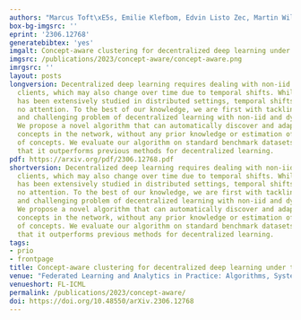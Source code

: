 ```yaml
---
authors: "Marcus Toft\xE5s, Emilie Klefbom, Edvin Listo Zec, Martin Willbo, Olof Mogren"
box-bg-imgsrc: ''
eprint: '2306.12768'
generatebibtex: 'yes'
imgalt: Concept-aware clustering for decentralized deep learning under temporal shift
imgsrc: /publications/2023/concept-aware/concept-aware.png
imrgsrc: ''
layout: posts
longversion: Decentralized deep learning requires dealing with non-iid data across
  clients, which may also change over time due to temporal shifts. While non-iid data
  has been extensively studied in distributed settings, temporal shifts have received
  no attention. To the best of our knowledge, we are first with tackling the novel
  and challenging problem of decentralized learning with non-iid and dynamic data.
  We propose a novel algorithm that can automatically discover and adapt to the evolving
  concepts in the network, without any prior knowledge or estimation of the number
  of concepts. We evaluate our algorithm on standard benchmark datasets and demonstrate
  that it outperforms previous methods for decentralized learning.
pdf: https://arxiv.org/pdf/2306.12768.pdf
shortversion: Decentralized deep learning requires dealing with non-iid data across
  clients, which may also change over time due to temporal shifts. While non-iid data
  has been extensively studied in distributed settings, temporal shifts have received
  no attention. To the best of our knowledge, we are first with tackling the novel
  and challenging problem of decentralized learning with non-iid and dynamic data.
  We propose a novel algorithm that can automatically discover and adapt to the evolving
  concepts in the network, without any prior knowledge or estimation of the number
  of concepts. We evaluate our algorithm on standard benchmark datasets and demonstrate
  that it outperforms previous methods for decentralized learning.
tags:
- prio
- frontpage
title: Concept-aware clustering for decentralized deep learning under temporal shift
venue: "Federated Learning and Analytics in Practice: Algorithms, Systems, Applications, and Opportunities workshop at ICML"
venueshort: FL-ICML
permalink: /publications/2023/concept-aware/
doi: https://doi.org/10.48550/arXiv.2306.12768
---
```

